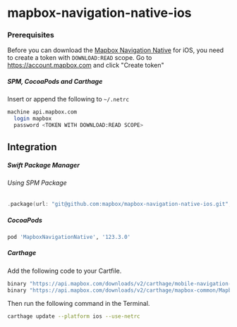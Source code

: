 # mapbox-navigation-native-ios

### Prerequisites

Before you can download the [Mapbox Navigation Native](https://github.com/mapbox/mapbox-navigation-native) for iOS, you need to create a token with `DOWNLOAD:READ` scope.
Go to https://account.mapbox.com and click "Create token"

##### SPM, CocoaPods and Carthage
Insert or append the following to `~/.netrc`

```bash
machine api.mapbox.com
  login mapbox
  password <TOKEN WITH DOWNLOAD:READ SCOPE>
```

## Integration

##### Swift Package Manager

###### Using SPM Package

```swift
.package(url: "git@github.com:mapbox/mapbox-navigation-native-ios.git", from: "123.3.0"),
```

##### CocoaPods

```ruby
pod 'MapboxNavigationNative', '123.3.0'
```

##### Carthage

Add the following code to your Cartfile.

```bash
binary "https://api.mapbox.com/downloads/v2/carthage/mobile-navigation-native/MapboxNavigationNative.json" == 123.3.0
binary "https://api.mapbox.com/downloads/v2/carthage/mapbox-common/MapboxCommon-ios.json" == 23.2.0
```

Then run the following command in the Terminal.
```bash
carthage update --platform ios --use-netrc
```
